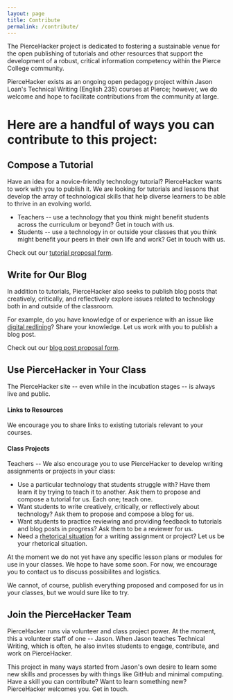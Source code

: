 ```yaml
---
layout: page
title: Contribute
permalink: /contribute/
---
```


The PierceHacker project is dedicated to fostering a sustainable venue for the open publishing of tutorials and other resources that support the development of a robust, critical information competency within the Pierce College community. 

PierceHacker exists as an ongoing open pedagogy project within Jason Loan's Technical Writing (English 235) courses at Pierce; however, we do welcome and hope to facilitate contributions from the community at large.

# Here are a handful of ways you can contribute to this project:

## Compose a Tutorial

Have an idea for a novice-friendly technology tutorial? PierceHacker wants to work with you to publish it. We are looking for tutorials and lessons that develop the array of technological skills that help diverse learners to be able to thrive in an evolving world. 

* Teachers -- use a technology that you think might benefit students across the curriculum or beyond? Get in touch with us.
* Students -- use a technology in or outside your classes that you think might benefit your peers in their own life and work? Get in touch with us.

Check out our [tutorial proposal form](/assets/tutorial-proposal-form.txt).

## Write for Our Blog

In addition to tutorials, PierceHacker also seeks to publish blog posts that creatively, critically, and reflectively explore issues related to technology both in and outside of the classroom. 

For example, do you have knowledge of or experience with an issue like [digital redlining](https://en.wikipedia.org/wiki/Digital_redlining)? Share your knowledge. Let us work with you to publish a blog post. 

Check out our [blog post proposal form](/assets/blog-proposal-form.txt).

## Use PierceHacker in Your Class

The PierceHacker site -- even while in the incubation stages -- is always live and public. 

#### Links to Resources
We encourage you to share links to existing tutorials relevant to your courses.

#### Class Projects

Teachers -- We also encourage you to use PierceHacker to develop writing assignments or projects in your class: 

* Use a particular technology that students struggle with? Have them learn it by trying to teach it to another. Ask them to propose and compose a tutorial for us. Each one; teach one.
* Want students to write creatively, critically, or reflectively about technology? Ask them to propose and compose a blog for us.
* Want students to practice reviewing and providing  feedback to tutorials and blog posts in progress? Ask them to be a reviewer for us.
* Need a [rhetorical situation](https://wac.colostate.edu/resources/wac/intro/rhetoric/) for a writing assignment or project? Let us be your rhetorical situation.

At the moment we do not yet have any specific lesson plans or modules for use in your classes. We  hope to have some soon. For now, we encourage you to contact us to discuss possibilites and logistics. 

We cannot, of course, publish everything proposed and composed for us in your classes, but we would sure like to try. 

## Join the PierceHacker Team

PierceHacker runs via volunteer and class project power. At the moment, this a volunteer staff of one -- Jason. When Jason teaches Technical Writing, which is often, he also invites students to engage, contribute, and work on PierceHacker.

This project in many ways started from Jason's own desire to learn some new skills and processes by with things like GitHub and minimal computing. Have a skill you can contribute? Want to learn something new? PierceHacker welcomes you. Get in touch.

 






